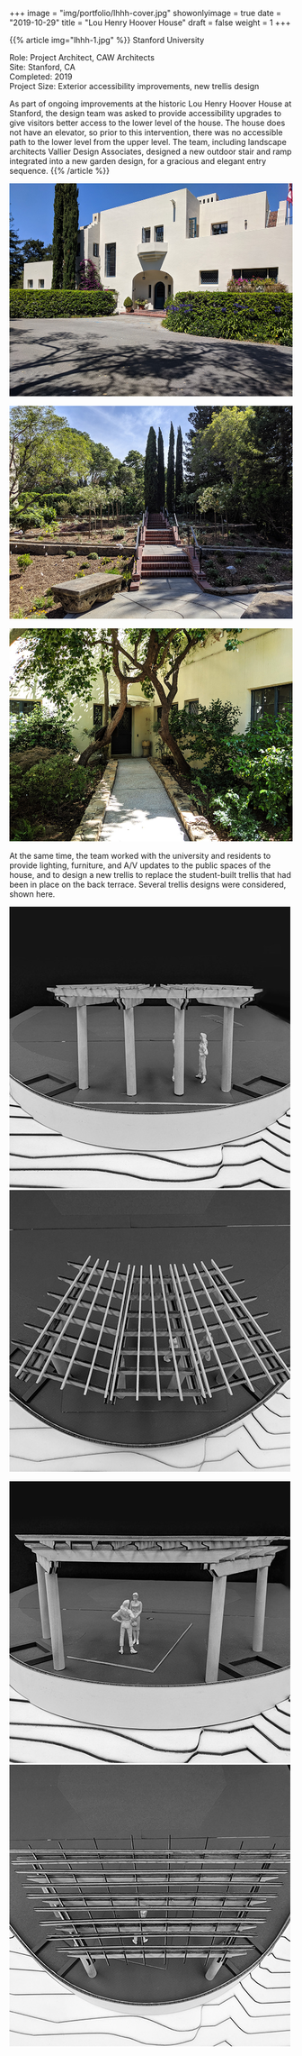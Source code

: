 +++
image = "img/portfolio/lhhh-cover.jpg"
showonlyimage = true
date = "2019-10-29"
title = "Lou Henry Hoover House"
draft = false
weight = 1
+++

{{% article img="lhhh-1.jpg" %}}
Stanford University

Role: Project Architect, CAW Architects  
Site: Stanford, CA  
Completed: 2019  
Project Size: Exterior accessibility improvements, new trellis design  

As part of ongoing improvements at the historic Lou Henry Hoover House at Stanford, the design team was asked to provide accessibility upgrades to give visitors better access to the lower level of the house.  The house does not have an elevator, so prior to this intervention, there was no accessible path to the lower level from the upper level.  The team, including landscape architects Vallier Design Associates, designed a new outdoor stair and ramp integrated into a new garden design, for a gracious and elegant entry sequence.
{{% /article %}}

![Lou Henry Hoover House](lhhh-2.jpg)

![New accessible walkway and stair](lhhh-3.jpg)

![New accessible path to lower level of the house](lhhh-4.jpg)

At the same time, the team worked with the university and residents to provide lighting, furniture, and A/V updates to the public spaces of the house, and to design a new trellis to replace the student-built trellis that had been in place on the back terrace.  Several trellis designs were considered, shown here.

![Trellis v1 Elevation](lhhh-5.jpg)
![Trellis v1 Plan](lhhh-6.jpg)

![Trellis v2 Elevation](lhhh-7.jpg)
![Trellis v2 Plan](lhhh-8.jpg)
